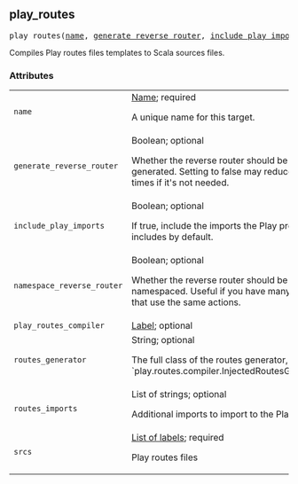 <!-- Generated with Stardoc: http://skydoc.bazel.build -->

<a name="#play_routes"></a>

## play_routes

<pre>
play_routes(<a href="#play_routes-name">name</a>, <a href="#play_routes-generate_reverse_router">generate_reverse_router</a>, <a href="#play_routes-include_play_imports">include_play_imports</a>, <a href="#play_routes-namespace_reverse_router">namespace_reverse_router</a>, <a href="#play_routes-play_routes_compiler">play_routes_compiler</a>, <a href="#play_routes-routes_generator">routes_generator</a>, <a href="#play_routes-routes_imports">routes_imports</a>, <a href="#play_routes-srcs">srcs</a>)
</pre>

Compiles Play routes files templates to Scala sources files.

### Attributes

<table class="params-table">
  <colgroup>
    <col class="col-param" />
    <col class="col-description" />
  </colgroup>
  <tbody>
    <tr id="play_routes-name">
      <td><code>name</code></td>
      <td>
        <a href="https://bazel.build/docs/build-ref.html#name">Name</a>; required
        <p>
          A unique name for this target.
        </p>
      </td>
    </tr>
    <tr id="play_routes-generate_reverse_router">
      <td><code>generate_reverse_router</code></td>
      <td>
        Boolean; optional
        <p>
          Whether the reverse router should be generated. Setting to false may reduce compile times if it's not needed.
        </p>
      </td>
    </tr>
    <tr id="play_routes-include_play_imports">
      <td><code>include_play_imports</code></td>
      <td>
        Boolean; optional
        <p>
          If true, include the imports the Play project includes by default.
        </p>
      </td>
    </tr>
    <tr id="play_routes-namespace_reverse_router">
      <td><code>namespace_reverse_router</code></td>
      <td>
        Boolean; optional
        <p>
          Whether the reverse router should be namespaced. Useful if you have many routers that use the same actions.
        </p>
      </td>
    </tr>
    <tr id="play_routes-play_routes_compiler">
      <td><code>play_routes_compiler</code></td>
      <td>
        <a href="https://bazel.build/docs/build-ref.html#labels">Label</a>; optional
      </td>
    </tr>
    <tr id="play_routes-routes_generator">
      <td><code>routes_generator</code></td>
      <td>
        String; optional
        <p>
          The full class of the routes generator, e.g., `play.routes.compiler.InjectedRoutesGenerator`
        </p>
      </td>
    </tr>
    <tr id="play_routes-routes_imports">
      <td><code>routes_imports</code></td>
      <td>
        List of strings; optional
        <p>
          Additional imports to import to the Play routes
        </p>
      </td>
    </tr>
    <tr id="play_routes-srcs">
      <td><code>srcs</code></td>
      <td>
        <a href="https://bazel.build/docs/build-ref.html#labels">List of labels</a>; required
        <p>
          Play routes files
        </p>
      </td>
    </tr>
  </tbody>
</table>


